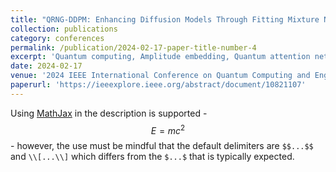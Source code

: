 ```yaml
---
title: "QRNG-DDPM: Enhancing Diffusion Models Through Fitting Mixture Noise with Quantum Random Number"
collection: publications
category: conferences
permalink: /publication/2024-02-17-paper-title-number-4
excerpt: 'Quantum computing, Amplitude embedding, Quantum attention network'
date: 2024-02-17
venue: '2024 IEEE International Conference on Quantum Computing and Engineering (QCE)'
paperurl: 'https://ieeexplore.ieee.org/abstract/document/10821107'
---
```


Using [MathJax](https://www.mathjax.org/) in the description is supported - $$E=mc^2$$ - however, the use must be mindful that the default delimiters are `$$...$$` and `\\[...\\]` which differs from the `$...$` that is typically expected.
